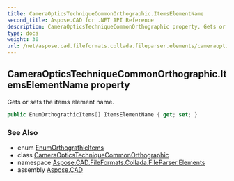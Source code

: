 ```yaml
---
title: CameraOpticsTechniqueCommonOrthographic.ItemsElementName
second_title: Aspose.CAD for .NET API Reference
description: CameraOpticsTechniqueCommonOrthographic property. Gets or sets the items element name
type: docs
weight: 30
url: /net/aspose.cad.fileformats.collada.fileparser.elements/cameraopticstechniquecommonorthographic/itemselementname/
---
```

## CameraOpticsTechniqueCommonOrthographic.ItemsElementName property

Gets or sets the items element name.

```csharp
public EnumOrthograthicItems[] ItemsElementName { get; set; }
```

### See Also

* enum [EnumOrthograthicItems](../../enumorthograthicitems/)
* class [CameraOpticsTechniqueCommonOrthographic](../)
* namespace [Aspose.CAD.FileFormats.Collada.FileParser.Elements](../../../aspose.cad.fileformats.collada.fileparser.elements/)
* assembly [Aspose.CAD](../../../)


